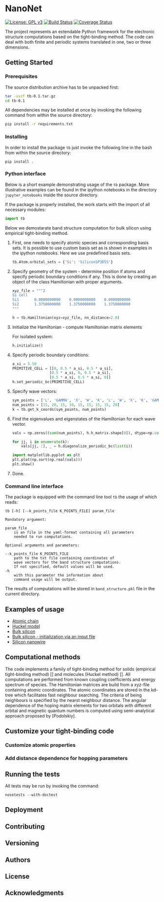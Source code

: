 # NanoNet

[![License: GPL v3](https://img.shields.io/badge/License-GPL%20v3-blue.svg)](https://www.gnu.org/licenses/gpl-3.0)
[![Build Status](https://travis-ci.org/freude/QuantumGraph.svg)](https://travis-ci.org/freude)
[![Coverage Status](https://coveralls.io/repos/github/freude/QuantumGraph/badge.svg?branch=develop)](https://coveralls.io/github/freude/QuantumGraph?branch=develop)

The project represents an extendable Python framework for 
the electronic structure computations based on 
the tight-binding method. The code can deal with both finite
and periodic systems translated in one, two or three dimensions.

## Getting Started

### Prerequisites

The source distribution archive has to be unpacked first:

```bash
tar -xvzf tb-0.1.tar.gz
cd tb-0.1
```

All dependencies may be installed at once by invoking the following command
 from within the source directory:

```bash
pip install -r requirements.txt
```

### Installing

In order to install the package `tb` just invoke
the following line in the bash from within the source directory:

```
pip install .
```

### Python interface

Below is a short example demonstrating usage of the `tb` package.
More illustrative examples can be found in the ipython notebooks
in the directory `jupyter_notebooks` inside the source directory.

If the package is properly installed, the work starts with the import of all necessary modules:

```python
import tb
```

Below we demostarate band structure computation for bulk silicon using empirical tight-binding method.

1. First, one needs to specify atomic species and corresponding basis sets. It is possible to use custom basis set as
 is shown in examples in the ipython notebooks. Here we use predefined basis sets.
    
    ```python
    tb.Atom.orbital_sets = {'Si': 'SiliconSP3D5S'}
    ```

2. Specify geometry of the system - determine position if atoms
and specify periodic boundary conditions if any. This is done by creating an object of 
the class Hamiltonian with proper arguments.
 
    ```python
    xyz_file = """2
    Si cell
    Si1       0.0000000000    0.0000000000    0.0000000000
    Si2       1.3750000000    1.3750000000    1.3750000000
    """
    
    h = tb.Hamiltonian(xyz=xyz_file, nn_distance=2.0)
    ```

2. Initialize the Hamiltonian - compute Hamiltonian matrix elements

    For isolated system:
        
    ```python
    h.initialize()
    ```
3. Specify periodic boundary conditions:
        
    ```python
    a_si = 5.50
    PRIMITIVE_CELL = [[0, 0.5 * a_si, 0.5 * a_si],
                     [0.5 * a_si, 0, 0.5 * a_si],
                     [0.5 * a_si, 0.5 * a_si, 0]]
    h.set_periodic_bc(PRIMITIVE_CELL)
    ```
5. Specify wave vectors:
    
    ```python
    sym_points = ['L', 'GAMMA', 'X', 'W', 'K', 'L', 'W', 'X', 'K', 'GAMMA']
    num_points = [15, 20, 15, 10, 15, 15, 15, 15, 20]
    k = tb.get_k_coords(sym_points, num_points)
    ```

6. Find the eigenvalues and eigenstates of the Hamiltonian for each wave vector.
    
    ```python
    vals = np.zeros((sum(num_points), h.h_matrix.shape[0]), dtype=np.complex)
    
    for jj, i in enumerate(k):
        vals[jj, :], _ = h.diagonalize_periodic_bc(list(i))
   
    import matplotlib.pyplot as plt 
    plt.plot(np.sort(np.real(vals)))
    plt.show()
    ```

7. Done.

### Command line interface

The package is equipped with the command line tool `tb` the usage of which reads:
 
```tb [-h] [--k_points_file K_POINTS_FILE] param_file```
 
    Mandatory argument:
    
    param_file
        is an file in the yaml-format containing all parameters
        needed to run computations.
    
    Optional arguments and parameters:

    --k_points_file K_POINTS_FILE
        path to the txt file containing coordinates of
        wave vectors for the band structure computations. 
        If not specified, default values will be used. 
    -h
        with this parameter the information about 
        command usage will be output.

The results of computations will be stored in `band_structure.pkl` file in the current directory.

## Examples of usage

- [Atomic chain](jupyter_notebooks/atom_chains.ipynb)
- [Huckel model](jupyter_notebooks/Hukel_model.ipynb)
- [Bulk silicon](jupyter_notebooks/bulk_silicon.ipynb)
- [Bulk silicon - initialization via an input file](jupyter_notebooks/bulk_silicon_with_input_file.ipynb)
- [Silicon nanowire](jupyter_notebooks/silicon_nanowire.ipynb)

## Computational methods

The code implements a family of tight-binding method for solids 
(empirical tight-binding method) [] and molecules (Huckel method) []. 
All computations are performed from known coupling coefficients and 
energy spectrum of species. The Hamiltonian matrices are build from 
a xyz-file containing atomic coordinates. The atomic coordinates are stored
 in the kd-tree which facilitates fast neighbour searching. 
 The criteria of being neighbours is specified by the nearst neighbour distance.
  The angular dependence of the hoping matrix elements for two orbitals with
   different orbital and magnetic quantum numbers is computed using 
   semi-analytical approach proposed by [Podolskiy]. 

## Customize your tight-binding code

### Customize atomic properties

### Add distance dependence for hopping parameters

## Running the tests

All tests may be run by invoking the command:

```
nosetests --with-doctest
```
## Deployment

## Contributing

## Versioning 

## Authors

## License

## Acknowledgments




